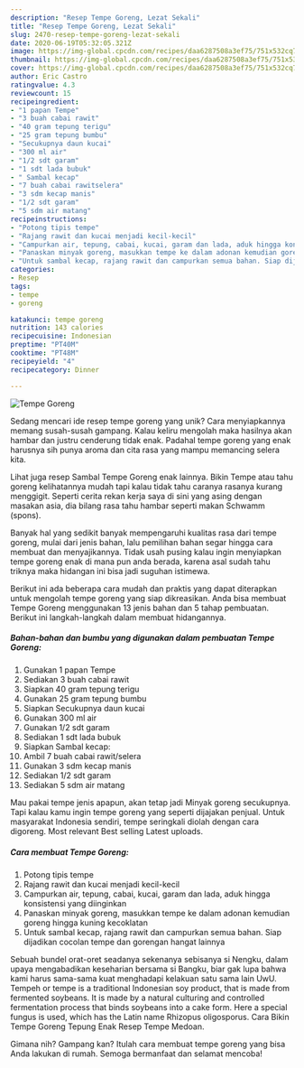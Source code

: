 ```yaml
---
description: "Resep Tempe Goreng, Lezat Sekali"
title: "Resep Tempe Goreng, Lezat Sekali"
slug: 2470-resep-tempe-goreng-lezat-sekali
date: 2020-06-19T05:32:05.321Z
image: https://img-global.cpcdn.com/recipes/daa6287508a3ef75/751x532cq70/tempe-goreng-foto-resep-utama.jpg
thumbnail: https://img-global.cpcdn.com/recipes/daa6287508a3ef75/751x532cq70/tempe-goreng-foto-resep-utama.jpg
cover: https://img-global.cpcdn.com/recipes/daa6287508a3ef75/751x532cq70/tempe-goreng-foto-resep-utama.jpg
author: Eric Castro
ratingvalue: 4.3
reviewcount: 15
recipeingredient:
- "1 papan Tempe"
- "3 buah cabai rawit"
- "40 gram tepung terigu"
- "25 gram tepung bumbu"
- "Secukupnya daun kucai"
- "300 ml air"
- "1/2 sdt garam"
- "1 sdt lada bubuk"
- " Sambal kecap"
- "7 buah cabai rawitselera"
- "3 sdm kecap manis"
- "1/2 sdt garam"
- "5 sdm air matang"
recipeinstructions:
- "Potong tipis tempe"
- "Rajang rawit dan kucai menjadi kecil-kecil"
- "Campurkan air, tepung, cabai, kucai, garam dan lada, aduk hingga konsistensi yang diinginkan"
- "Panaskan minyak goreng, masukkan tempe ke dalam adonan kemudian goreng hingga kuning kecoklatan"
- "Untuk sambal kecap, rajang rawit dan campurkan semua bahan. Siap dijadikan cocolan tempe dan gorengan hangat lainnya"
categories:
- Resep
tags:
- tempe
- goreng

katakunci: tempe goreng 
nutrition: 143 calories
recipecuisine: Indonesian
preptime: "PT40M"
cooktime: "PT48M"
recipeyield: "4"
recipecategory: Dinner

---
```



![Tempe Goreng](https://img-global.cpcdn.com/recipes/daa6287508a3ef75/751x532cq70/tempe-goreng-foto-resep-utama.jpg)

Sedang mencari ide resep tempe goreng yang unik? Cara menyiapkannya memang susah-susah gampang. Kalau keliru mengolah maka hasilnya akan hambar dan justru cenderung tidak enak. Padahal tempe goreng yang enak harusnya sih punya aroma dan cita rasa yang mampu memancing selera kita.

Lihat juga resep Sambal Tempe Goreng enak lainnya. Bikin Tempe atau tahu goreng kelihatannya mudah tapi kalau tidak tahu caranya rasanya kurang menggigit. Seperti cerita rekan kerja saya di sini yang asing dengan masakan asia, dia bilang rasa tahu hambar seperti makan Schwamm (spons).

Banyak hal yang sedikit banyak mempengaruhi kualitas rasa dari tempe goreng, mulai dari jenis bahan, lalu pemilihan bahan segar hingga cara membuat dan menyajikannya. Tidak usah pusing kalau ingin menyiapkan tempe goreng enak di mana pun anda berada, karena asal sudah tahu triknya maka hidangan ini bisa jadi suguhan istimewa.


Berikut ini ada beberapa cara mudah dan praktis yang dapat diterapkan untuk mengolah tempe goreng yang siap dikreasikan. Anda bisa membuat Tempe Goreng menggunakan 13 jenis bahan dan 5 tahap pembuatan. Berikut ini langkah-langkah dalam membuat hidangannya.

<!--inarticleads1-->

##### Bahan-bahan dan bumbu yang digunakan dalam pembuatan Tempe Goreng:

1. Gunakan 1 papan Tempe
1. Sediakan 3 buah cabai rawit
1. Siapkan 40 gram tepung terigu
1. Gunakan 25 gram tepung bumbu
1. Siapkan Secukupnya daun kucai
1. Gunakan 300 ml air
1. Gunakan 1/2 sdt garam
1. Sediakan 1 sdt lada bubuk
1. Siapkan  Sambal kecap:
1. Ambil 7 buah cabai rawit/selera
1. Gunakan 3 sdm kecap manis
1. Sediakan 1/2 sdt garam
1. Sediakan 5 sdm air matang


Mau pakai tempe jenis apapun, akan tetap jadi Minyak goreng secukupnya. Tapi kalau kamu ingin tempe goreng yang seperti dijajakan penjual. Untuk masyarakat Indonesia sendiri, tempe seringkali diolah dengan cara digoreng. Most relevant Best selling Latest uploads. 

<!--inarticleads2-->

##### Cara membuat Tempe Goreng:

1. Potong tipis tempe
1. Rajang rawit dan kucai menjadi kecil-kecil
1. Campurkan air, tepung, cabai, kucai, garam dan lada, aduk hingga konsistensi yang diinginkan
1. Panaskan minyak goreng, masukkan tempe ke dalam adonan kemudian goreng hingga kuning kecoklatan
1. Untuk sambal kecap, rajang rawit dan campurkan semua bahan. Siap dijadikan cocolan tempe dan gorengan hangat lainnya


Sebuah bundel orat-oret seadanya sekenanya sebisanya si Nengku, dalam upaya mengabadikan keseharian bersama si Bangku, biar gak lupa bahwa kami harus sama-sama kuat menghadapi kelakuan satu sama lain UwU. Tempeh or tempe is a traditional Indonesian soy product, that is made from fermented soybeans. It is made by a natural culturing and controlled fermentation process that binds soybeans into a cake form. Here a special fungus is used, which has the Latin name Rhizopus oligosporus. Cara Bikin Tempe Goreng Tepung Enak Resep Tempe Medoan. 

Gimana nih? Gampang kan? Itulah cara membuat tempe goreng yang bisa Anda lakukan di rumah. Semoga bermanfaat dan selamat mencoba!
